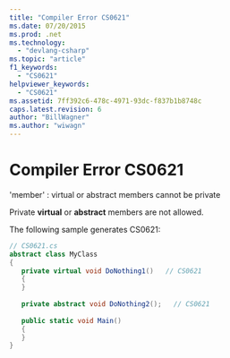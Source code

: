 ```yaml
---
title: "Compiler Error CS0621"
ms.date: 07/20/2015
ms.prod: .net
ms.technology: 
  - "devlang-csharp"
ms.topic: "article"
f1_keywords: 
  - "CS0621"
helpviewer_keywords: 
  - "CS0621"
ms.assetid: 7ff392c6-478c-4971-93dc-f837b1b8748c
caps.latest.revision: 6
author: "BillWagner"
ms.author: "wiwagn"
---
```

# Compiler Error CS0621
'member' : virtual or abstract members cannot be private  
  
 Private **virtual** or **abstract** members are not allowed.  
  
 The following sample generates CS0621:  
  
```csharp  
// CS0621.cs  
abstract class MyClass  
{  
   private virtual void DoNothing1()   // CS0621  
   {  
   }  
  
   private abstract void DoNothing2();   // CS0621  
  
   public static void Main()  
   {  
   }  
}  
```
